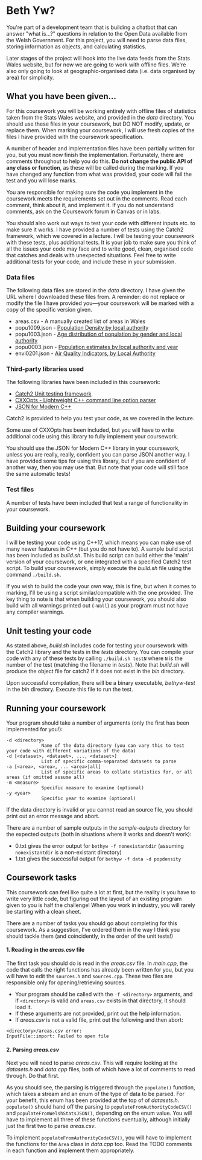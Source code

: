 
# Beth Yw?

You're part of a development team that is building a chatbot that can answer "what is…?" questions in relation to the Open Data available from the Welsh Government. For this project, you will need to parse data files, storing information as objects, and calculating statistics.

Later stages of the project will hook into the live data feeds from the Stats Wales website, but for now we are going to work with offline files. We're also only going to look at geographic-organised data (i.e. data organised by area) for simplicity.


## What you have been given…

For this coursework you will be working entirely with offline files of statistics taken from the Stats Wales website, and provided in the _data_ directory. You should use these files in your coursework, but DO NOT modify, update, or replace them. When marking your coursework, I will use fresh copies of the files I have provided with the coursework specification.

A number of header and implementation files have been partially written for you, but you must now finish the implementation. Fortunately, there are comments throughout to help you do this. **Do not change the public API of any class or function**, as these will be called during the marking. If you have changed any function from what was provided, your code will fail the test and you will lose marks.

You are responsible for making sure the code you implement in the coursework meets the requirements set out in the comments. Read each comment, think about it, and implement it. If you do not understand comments, ask on the Coursework forum in Canvas or in labs.

You should also work out ways to test your code with different inputs etc. to make sure it works. I have provided a number of tests using the Catch2 framework, which we covered in a lecture. I will be testing your coursework with these tests, plus additional tests. It is your job to make sure you think of all the issues your code may face and to write good, clean, organised code that catches and deals with unexpected situations. Feel free to write additional tests for your code, and include these in your submission.


### Data files

The following data files are stored in the _data_ directory. I have given the URL where I downloaded these files from. A reminder: do not replace or modify the file I have provided you—your coursework will be marked with a copy of the specific version given.

* areas.csv - A manually created list of areas in Wales
* popu1009.json - [Population Density by local authority](http://open.statswales.gov.wales/en-gb/dataset/popu1009)
* popu1003.json - [Age distribution of population by gender and local authority](http://open.statswales.gov.wales/en-gb/dataset/popu1003)
* popu0003.json - [Population estimates by local authority and year](http://open.statswales.gov.wales/en-gb/dataset/popu0003)
* envi0201.json - [Air Quality Indicators, by Local Authority](https://statswales.gov.wales/Catalogue/Environment-and-Countryside/Air-Quality/airqualityindicators-by-localauthority)

### Third-party libraries used

The following libraries have been included in this coursework:

* [Catch2 Unit testing framework](https://github.com/catchorg/Catch2)
* [CXXOpts - Lightweight C++ command line option parser](https://github.com/jarro2783/cxxopts)
* [JSON for Modern C++](https://github.com/nlohmann/json)

Catch2 is provided to help you test your code, as we covered in the lecture.

Some use of CXXOpts has been included, but you will have to write additional code using this library to fully implement your coursework.

You should use the JSON for Modern C++ library in your coursework, unless you are really, really, confident you can parse JSON another way. I have provided some tips for using this library, but if you are confident of another way, then you may use that. But note that your code will still face the same automatic tests!

### Test files

A number of tests have been included that test a range of functionality in your coursework.


## Building your coursework

I will be testing your code using C++17, which means you can make use of many newer features in C++ (but you do not have to). A sample build script has been included as _build.sh_. This build script can build either the 'main' version of your coursework, or one integrated with a specified Catch2 test script. To build your coursework, simply execute the _build.sh_ file using the command `./build.sh`.

If you wish to build the code your own way, this is fine, but when it comes to marking, I'll be using a script similar/compatible with the one provided. The key thing to note is that when building your coursework, you should also build with all warnings printed out (`-Wall`) as your program must not have any compiler warnings.


## Unit testing your code

As stated above, _build.sh_ includes code for testing your coursework with the Catch2 library and the tests in the _tests_ directory. You can compile  your code with any of these tests by calling `./build.sh testN` where `N` is the number of the test (matching the filename in _tests_). Note that _build.sh_ will produce the object file for catch2 if it does not exist in the _bin_ directory.

Upon successful compilation, there will be a binary executable, _bethyw-test_ in the _bin_ directory. Execute this file to run the test.


## Running your coursework

Your program should take a number of arguments (only the first has been implemented for you!):

```
-d <directory> 
             Name of the data directory (you can vary this to test your code with different variations of the data)
-d [<dataset>, <dataset>, ..., <dataset>] 
             List of specific comma-separated datasets to parse
-a [<area>, <area>, ... <area>|all]
             List of specific areas to collate statistics for, or all areas (if omitted assume all)
-m <measure>
             Specific measure to examine (optional)
-y <year>
             Specific year to examine (optional)
```

If the data directory is invalid or you cannot read an source file, you should print out an error message and abort.

There are a number of sample outputs in the _sample-outputs_ directory for the expected outputs (both in situations where it works and doesn't work):

* 0.txt gives the error output for `bethyw -f nonexistantdir` (assuming `nonexistantdir` is a non-existant directory)
* 1.txt gives the successful output for `bethyw -f data -d popdensity`


## Coursework tasks

This coursework can feel like quite a lot at first, but the reality is you have to write very little code, but figuring out the layout of an existing program given to you is half the challenge! When you work in industry, you will rarely be starting with a clean sheet. 

There are a number of tasks you should go about completing for this coursework. As a suggestion, I've ordered them in the way I think you should tackle them (and coincidently, in the order of the unit tests!)

#### 1. Reading in the _areas.csv_ file
The first task you should do is read in the _areas.csv_ file. In _main.cpp_, the code that calls the right functions has already been written for you, but you will have to edit the `sources.h` and `sources.cpp`. These two files are
responsible only for opening/retrieving sources.

* Your program should be called with the `-f <directory>` arguments, and if `<directory>` is valid and `areas.csv` exists in that directory, it should load it.
* If these arguments are not provided, print out the help information.
* If _areas.csv_ is not a valid file, print out the following and then abort:
```
<directory>/areas.csv error:
InputFile::import: Failed to open file
```

#### 2. Parsing _areas.csv_ 
Next you will need to parse _areas.csv_. This will require looking at the _datasets.h_ and _data.cpp_ files, both of which have a lot of comments to read through. Do that first.

As you should see, the parsing is triggered through the `populate()` function, which takes a stream and an enum of the type of data to be parsed. For your benefit, this enum has been provided at the top of of _datasets.h_. `populate()` should hand off the parsing to `populateFromAuthorityCodeCSV()` and `populateFromWelshStatsJSON()`, depending on the enum value. You will have to implement all three of these functions eventually, although initially just the first two to parse _areas.csv_.

To implement `populateFromAuthorityCodeCSV()`, you will have to implement the functions for the `Area` class in _data.cpp_ too. Read the TODO comments in each function and implement them appropriately.

